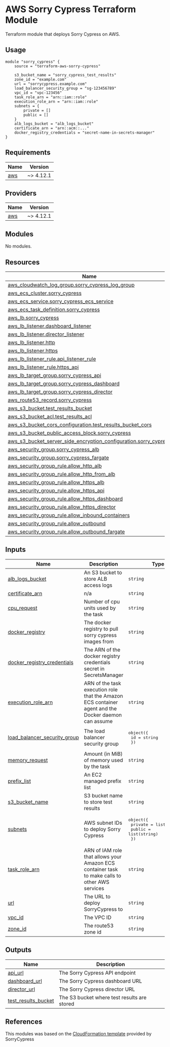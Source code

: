 # AWS Sorry Cypress Terraform Module

Terraform module that deploys Sorry Cypress on AWS.

## Usage

```hcl
module "sorry_cypress" {
    source = "terraform-aws-sorry-cypress"

    s3_bucket_name = "sorry_cypress_test_results"
    zone_id = "example.com"
    url = "sorrycypress.example.com"
    load_balancer_security_group = "sg-123456789"
    vpc_id = "vpc-123456"
    task_role_arn = "arn::iam::role"
    execution_role_arn = "arn::iam::role"
    subnets = {
        private = []
        public = []
    }
    alb_logs_bucket = "alb_logs_bucket"
    certificate_arn = "arn::acm::..."
    docker_registry_credentials = "secret-name-in-secrets-manager"
}
```

## Requirements

| Name | Version |
|------|---------|
| <a name="requirement_aws"></a> [aws](#requirement\_aws) | ~> 4.12.1 |

## Providers

| Name | Version |
|------|---------|
| <a name="provider_aws"></a> [aws](#provider\_aws) | ~> 4.12.1 |

## Modules

No modules.

## Resources

| Name | Type |
|------|------|
| [aws_cloudwatch_log_group.sorry_cypress_log_group](https://registry.terraform.io/providers/hashicorp/aws/latest/docs/resources/cloudwatch_log_group) | resource |
| [aws_ecs_cluster.sorry_cypress](https://registry.terraform.io/providers/hashicorp/aws/latest/docs/resources/ecs_cluster) | resource |
| [aws_ecs_service.sorry_cypress_ecs_service](https://registry.terraform.io/providers/hashicorp/aws/latest/docs/resources/ecs_service) | resource |
| [aws_ecs_task_definition.sorry_cypress](https://registry.terraform.io/providers/hashicorp/aws/latest/docs/resources/ecs_task_definition) | resource |
| [aws_lb.sorry_cypress](https://registry.terraform.io/providers/hashicorp/aws/latest/docs/resources/lb) | resource |
| [aws_lb_listener.dashboard_listener](https://registry.terraform.io/providers/hashicorp/aws/latest/docs/resources/lb_listener) | resource |
| [aws_lb_listener.director_listener](https://registry.terraform.io/providers/hashicorp/aws/latest/docs/resources/lb_listener) | resource |
| [aws_lb_listener.http](https://registry.terraform.io/providers/hashicorp/aws/latest/docs/resources/lb_listener) | resource |
| [aws_lb_listener.https](https://registry.terraform.io/providers/hashicorp/aws/latest/docs/resources/lb_listener) | resource |
| [aws_lb_listener_rule.api_listener_rule](https://registry.terraform.io/providers/hashicorp/aws/latest/docs/resources/lb_listener_rule) | resource |
| [aws_lb_listener_rule.https_api](https://registry.terraform.io/providers/hashicorp/aws/latest/docs/resources/lb_listener_rule) | resource |
| [aws_lb_target_group.sorry_cypress_api](https://registry.terraform.io/providers/hashicorp/aws/latest/docs/resources/lb_target_group) | resource |
| [aws_lb_target_group.sorry_cypress_dashboard](https://registry.terraform.io/providers/hashicorp/aws/latest/docs/resources/lb_target_group) | resource |
| [aws_lb_target_group.sorry_cypress_director](https://registry.terraform.io/providers/hashicorp/aws/latest/docs/resources/lb_target_group) | resource |
| [aws_route53_record.sorry_cypress](https://registry.terraform.io/providers/hashicorp/aws/latest/docs/resources/route53_record) | resource |
| [aws_s3_bucket.test_results_bucket](https://registry.terraform.io/providers/hashicorp/aws/latest/docs/resources/s3_bucket) | resource |
| [aws_s3_bucket_acl.test_results_acl](https://registry.terraform.io/providers/hashicorp/aws/latest/docs/resources/s3_bucket_acl) | resource |
| [aws_s3_bucket_cors_configuration.test_results_bucket_cors](https://registry.terraform.io/providers/hashicorp/aws/latest/docs/resources/s3_bucket_cors_configuration) | resource |
| [aws_s3_bucket_public_access_block.sorry_cypress](https://registry.terraform.io/providers/hashicorp/aws/latest/docs/resources/s3_bucket_public_access_block) | resource |
| [aws_s3_bucket_server_side_encryption_configuration.sorry_cypress](https://registry.terraform.io/providers/hashicorp/aws/latest/docs/resources/s3_bucket_server_side_encryption_configuration) | resource |
| [aws_security_group.sorry_cypress_alb](https://registry.terraform.io/providers/hashicorp/aws/latest/docs/resources/security_group) | resource |
| [aws_security_group.sorry_cypress_fargate](https://registry.terraform.io/providers/hashicorp/aws/latest/docs/resources/security_group) | resource |
| [aws_security_group_rule.allow_http_alb](https://registry.terraform.io/providers/hashicorp/aws/latest/docs/resources/security_group_rule) | resource |
| [aws_security_group_rule.allow_http_from_alb](https://registry.terraform.io/providers/hashicorp/aws/latest/docs/resources/security_group_rule) | resource |
| [aws_security_group_rule.allow_https_alb](https://registry.terraform.io/providers/hashicorp/aws/latest/docs/resources/security_group_rule) | resource |
| [aws_security_group_rule.allow_https_api](https://registry.terraform.io/providers/hashicorp/aws/latest/docs/resources/security_group_rule) | resource |
| [aws_security_group_rule.allow_https_dashboard](https://registry.terraform.io/providers/hashicorp/aws/latest/docs/resources/security_group_rule) | resource |
| [aws_security_group_rule.allow_https_director](https://registry.terraform.io/providers/hashicorp/aws/latest/docs/resources/security_group_rule) | resource |
| [aws_security_group_rule.allow_inbound_containers](https://registry.terraform.io/providers/hashicorp/aws/latest/docs/resources/security_group_rule) | resource |
| [aws_security_group_rule.allow_outbound](https://registry.terraform.io/providers/hashicorp/aws/latest/docs/resources/security_group_rule) | resource |
| [aws_security_group_rule.allow_outbound_fargate](https://registry.terraform.io/providers/hashicorp/aws/latest/docs/resources/security_group_rule) | resource |

## Inputs

| Name | Description | Type | Default | Required |
|------|-------------|------|---------|:--------:|
| <a name="input_alb_logs_bucket"></a> [alb\_logs\_bucket](#input\_alb\_logs\_bucket) | An S3 bucket to store ALB access logs | `string` | n/a | yes |
| <a name="input_certificate_arn"></a> [certificate\_arn](#input\_certificate\_arn) | n/a | `string` | n/a | yes |
| <a name="input_cpu_request"></a> [cpu\_request](#input\_cpu\_request) | Number of cpu units used by the task | `string` | `"1024"` | no |
| <a name="input_docker_registry"></a> [docker\_registry](#input\_docker\_registry) | The docker registry to pull sorry cypress images from | `string` | n/a | yes |
| <a name="input_docker_registry_credentials"></a> [docker\_registry\_credentials](#input\_docker\_registry\_credentials) | The ARN of the docker registry credentials secret in SecretsManager | `string` | n/a | yes |
| <a name="input_execution_role_arn"></a> [execution\_role\_arn](#input\_execution\_role\_arn) | ARN of the task execution role that the Amazon ECS container agent and the Docker daemon can assume | `string` | n/a | yes |
| <a name="input_load_balancer_security_group"></a> [load\_balancer\_security\_group](#input\_load\_balancer\_security\_group) | The load balancer security group | <pre>object({<br>    id = string<br>  })</pre> | n/a | yes |
| <a name="input_memory_request"></a> [memory\_request](#input\_memory\_request) | Amount (in MiB) of memory used by the task | `string` | `"2048"` | no |
| <a name="input_prefix_list"></a> [prefix\_list](#input\_prefix\_list) | An EC2 managed prefix list | `string` | n/a | yes |
| <a name="input_s3_bucket_name"></a> [s3\_bucket\_name](#input\_s3\_bucket\_name) | S3 bucket name to store test results | `string` | n/a | yes |
| <a name="input_subnets"></a> [subnets](#input\_subnets) | AWS subnet IDs to deploy Sorry Cypress | <pre>object({<br>    private = list(string),<br>    public  = list(string)<br>  })</pre> | n/a | yes |
| <a name="input_task_role_arn"></a> [task\_role\_arn](#input\_task\_role\_arn) | ARN of IAM role that allows your Amazon ECS container task to make calls to other AWS services | `string` | n/a | yes |
| <a name="input_url"></a> [url](#input\_url) | The URL to deploy SorryCypress to | `string` | n/a | yes |
| <a name="input_vpc_id"></a> [vpc\_id](#input\_vpc\_id) | The VPC ID | `string` | n/a | yes |
| <a name="input_zone_id"></a> [zone\_id](#input\_zone\_id) | The route53 zone id | `string` | n/a | yes |

## Outputs

| Name | Description |
|------|-------------|
| <a name="output_api_url"></a> [api\_url](#output\_api\_url) | The Sorry Cypress API endpoint |
| <a name="output_dashboard_url"></a> [dashboard\_url](#output\_dashboard\_url) | The Sorry Cypress dashboard URL |
| <a name="output_director_url"></a> [director\_url](#output\_director\_url) | The Sorry Cypress director URL |
| <a name="output_test_results_bucket"></a> [test\_results\_bucket](#output\_test\_results\_bucket) | The S3 bucket where test results are stored |
<!-- END_TF_DOCS -->
## References

This modules was based on the [CloudFormation template](https://github.com/sorry-cypress/sorry-cypress/blob/master/cloudformation/sorry-cypress.yml) provided by SorryCypress
<!-- BEGIN_TF_DOCS -->
